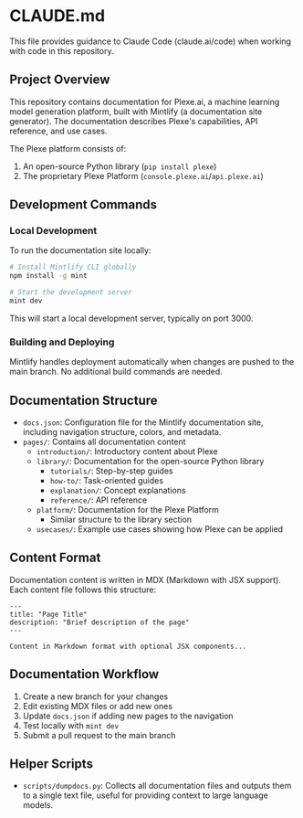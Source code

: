 # CLAUDE.md

This file provides guidance to Claude Code (claude.ai/code) when working with code in this repository.

## Project Overview

This repository contains documentation for Plexe.ai, a machine learning model generation platform, built 
with Mintlify (a documentation site generator). The documentation describes Plexe's capabilities, API reference, 
and use cases.

The Plexe platform consists of:
1. An open-source Python library (`pip install plexe`)
2. The proprietary Plexe Platform (`console.plexe.ai`/`api.plexe.ai`)

## Development Commands

### Local Development

To run the documentation site locally:

```bash
# Install Mintlify CLI globally
npm install -g mint

# Start the development server
mint dev
```

This will start a local development server, typically on port 3000.

### Building and Deploying

Mintlify handles deployment automatically when changes are pushed to the main branch. No additional build commands are needed.

## Documentation Structure

- `docs.json`: Configuration file for the Mintlify documentation site, including navigation structure, colors, and metadata.
- `pages/`: Contains all documentation content
  - `introduction/`: Introductory content about Plexe
  - `library/`: Documentation for the open-source Python library
    - `tutorials/`: Step-by-step guides
    - `how-to/`: Task-oriented guides
    - `explanation/`: Concept explanations
    - `reference/`: API reference
  - `platform/`: Documentation for the Plexe Platform
    - Similar structure to the library section
  - `usecases/`: Example use cases showing how Plexe can be applied

## Content Format

Documentation content is written in MDX (Markdown with JSX support). Each content file follows this structure:

```mdx
---
title: "Page Title"
description: "Brief description of the page"
---

Content in Markdown format with optional JSX components...
```

## Documentation Workflow

1. Create a new branch for your changes
2. Edit existing MDX files or add new ones
3. Update `docs.json` if adding new pages to the navigation
4. Test locally with `mint dev`
5. Submit a pull request to the main branch

## Helper Scripts

- `scripts/dumpdocs.py`: Collects all documentation files and outputs them to a single text file, useful for providing 
  context to large language models.